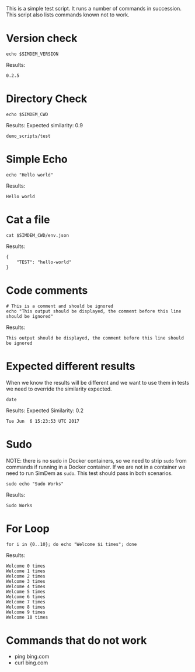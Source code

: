 This is a simple test script. It runs a number of commands in
succession. This script also lists commands known not to work.

# Version check

```
echo $SIMDEM_VERSION
```

Results:

```
0.2.5
```

# Directory Check

```
echo $SIMDEM_CWD
```

Results: Expected similarity: 0.9

```
demo_scripts/test
```

# Simple Echo

```
echo "Hello world"
```

Results: 

```
Hello world
```

# Cat a file

```
cat $SIMDEM_CWD/env.json
```

Results:

```
{
    "TEST": "hello-world"
}
```

# Code comments

```
# This is a comment and should be ignored
echo "This output should be displayed, the comment before this line should be ignored"
```

Results:

```
This output should be displayed, the comment before this line should be ignored
```

# Expected different results

When we know the results will be different and we want to use them in
tests we need to override the similarity expected.

```
date
```

Results: Expected Similarity: 0.2

```
Tue Jun  6 15:23:53 UTC 2017
```

# Sudo

NOTE: there is no sudo in Docker containers, so we need to strip
`sudo` from commands if running in a Docker container. If we are not
in a container we need to run SimDem as `sudo`. This test should pass
in both scenarios.

```
sudo echo "Sudo Works"
```

Results:

```
Sudo Works 
```

# For Loop

```
for i in {0..10}; do echo "Welcome $i times"; done
```

Results:

```
Welcome 0 times
Welcome 1 times
Welcome 2 times
Welcome 3 times
Welcome 4 times
Welcome 5 times
Welcome 6 times
Welcome 7 times
Welcome 8 times
Welcome 9 times
Welcome 10 times
```

# Commands that do not work

  * ping bing.com
  * curl bing.com
